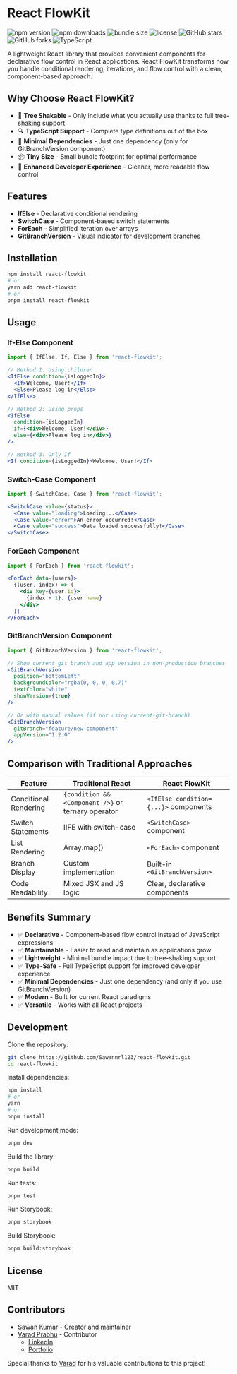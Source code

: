 # React FlowKit

![npm version](https://img.shields.io/npm/v/react-flowkit.svg)
![npm downloads](https://img.shields.io/npm/dm/react-flowkit.svg)
![bundle size](https://img.shields.io/bundlephobia/minzip/react-flowkit)
![license](https://img.shields.io/npm/l/react-flowkit.svg)
![GitHub stars](https://img.shields.io/github/stars/Sawannrl123/react-flowkit.svg)
![GitHub forks](https://img.shields.io/github/forks/Sawannrl123/react-flowkit.svg)
![TypeScript](https://img.shields.io/badge/TypeScript-Ready-blue.svg)

A lightweight React library that provides convenient components for declarative flow control in React applications. React FlowKit transforms how you handle conditional rendering, iterations, and flow control with a clean, component-based approach.

## Why Choose React FlowKit?

- 🌲 **Tree Shakable** - Only include what you actually use thanks to full tree-shaking support
- 🔍 **TypeScript Support** - Complete type definitions out of the box
- 🧩 **Minimal Dependencies** - Just one dependency (only for GitBranchVersion component)
- 📦 **Tiny Size** - Small bundle footprint for optimal performance
- 🚀 **Enhanced Developer Experience** - Cleaner, more readable flow control

## Features

- **IfElse** - Declarative conditional rendering
- **SwitchCase** - Component-based switch statements
- **ForEach** - Simplified iteration over arrays
- **GitBranchVersion** - Visual indicator for development branches

## Installation

```bash
npm install react-flowkit
# or
yarn add react-flowkit
# or
pnpm install react-flowkit
```

## Usage

### If-Else Component

```jsx
import { IfElse, If, Else } from 'react-flowkit';

// Method 1: Using children
<IfElse condition={isLoggedIn}>
  <If>Welcome, User!</If>
  <Else>Please log in</Else>
</IfElse>

// Method 2: Using props
<IfElse 
  condition={isLoggedIn}
  if={<div>Welcome, User!</div>} 
  else={<div>Please log in</div>} 
/>

// Method 3: Only If
<If condition={isLoggedIn}>Welcome, User!</If>
```

### Switch-Case Component

```jsx
import { SwitchCase, Case } from 'react-flowkit';

<SwitchCase value={status}>
  <Case value="loading">Loading...</Case>
  <Case value="error">An error occurred!</Case>
  <Case value="success">Data loaded successfully!</Case>
</SwitchCase>
```

### ForEach Component

```jsx
import { ForEach } from 'react-flowkit';

<ForEach data={users}>
  {(user, index) => (
    <div key={user.id}>
      {index + 1}. {user.name}
    </div>
  )}
</ForEach>
```

### GitBranchVersion Component

```jsx
import { GitBranchVersion } from 'react-flowkit';

// Show current git branch and app version in non-production branches
<GitBranchVersion 
  position="bottomLeft"
  backgroundColor="rgba(0, 0, 0, 0.7)"
  textColor="white"
  showVersion={true}
/>

// Or with manual values (if not using current-git-branch)
<GitBranchVersion 
  gitBranch="feature/new-component"
  appVersion="1.2.0"
/>
```

## Comparison with Traditional Approaches

| Feature | Traditional React | React FlowKit |
|---------|------------------|--------------|
| Conditional Rendering | `{condition && <Component />}` or ternary operator | `<IfElse condition={...}>` components |
| Switch Statements | IIFE with switch-case | `<SwitchCase>` component |
| List Rendering | Array.map() | `<ForEach>` component |
| Branch Display | Custom implementation | Built-in `<GitBranchVersion>` |
| Code Readability | Mixed JSX and JS logic | Clear, declarative components |

## Benefits Summary

- ✅ **Declarative** - Component-based flow control instead of JavaScript expressions
- ✅ **Maintainable** - Easier to read and maintain as applications grow
- ✅ **Lightweight** - Minimal bundle impact due to tree-shaking support
- ✅ **Type-Safe** - Full TypeScript support for improved developer experience
- ✅ **Minimal Dependencies** - Just one dependency (and only if you use GitBranchVersion)
- ✅ **Modern** - Built for current React paradigms
- ✅ **Versatile** - Works with all React projects

## Development

Clone the repository:

```bash
git clone https://github.com/Sawannrl123/react-flowkit.git
cd react-flowkit
```

Install dependencies:

```bash
npm install
# or
yarn
# or
pnpm install
```

Run development mode:

```bash
pnpm dev
```

Build the library:

```bash
pnpm build
```

Run tests:

```bash
pnpm test
```

Run Storybook:

```bash
pnpm storybook
```

Build Storybook:

```bash
pnpm build:storybook
```

## License

MIT

## Contributors

- [Sawan Kumar](https://github.com/Sawannrl123) - Creator and maintainer
- [Varad Prabhu](https://github.com/vaxad) - Contributor
  - [LinkedIn](https://www.linkedin.com/in/varadprabhu/)
  - [Portfolio](https://www.vaxad.me/)

Special thanks to [Varad](https://www.vaxad.me/) for his valuable contributions to this project!
